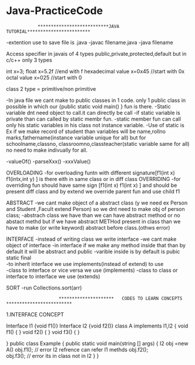 # Java-PracticeCode

				***************************JAVA TUTORIAL************************
				
-extention use to save file is .java
-javac filename.java
-java filename

Access specifier in javais of 4 types 
public,private,protected,default but in c/c++ only 3 types 

int x=3;
float x=5.2f			//end with f
hexadecimal value x=0x45  	//start with 0x
octal value x=025     		//start with 0

class 2 type = primitive/non primitive

-In java file we cant make to public classes in 1 code. only 1 public class in possible in
 which our {public static void main() } fun is there.
-Static variable dnt need object to call.it can directly be call 
-if static variable is private than can called by static membr fun.
-static member fun can call only his static variables in his class not instance variable.
-Use of static is Ex if we make record of student than variables will be name,rollno
 marks,fathername(instance variable unique for all) but for schoolname,classno,
 classroomno,classteacher(static variable same for all) no need to make indivually for all.

-valueOf()
-parseXxx()
-xxxValue()

OVERLOADING
-for overloading funtn with different signature[f1(int x) f1(intx,int y) ] is there 
 eith in same class or in diff class
OVERRIDING
-for overriding fun should have same sign [f1(int x) f1(int x) ] and should be present
 diff class and by extend we override parent fun and use child f1

ABSTRACT
-we cant make object of a abstract class (y we need ex Person and Student ,Facult extend Person)
 so we dnt need to make obj of person class;
-abstrach class we have than we can have abstract method or no abstact methd but
 if we have abstract METHod present in class than we have to make (or write keyword)
 abstract before class.(othws error)

INTERFACE
-instead of writing class we write interface
-we cant make object of interface
-in interface if we make any method inside that than by default it will be abstract and public
-varible inside is by default is pubic static final   
-to inherit interface we use implements(instead of extend) to use  
-class to interface or vice  versa we use (implements)
-class to class or interface to interface we use (extends)

SORT
-run Collections.sort(arr)


 
 
						*********************  	CODES TO LEARN CONCEPTS     *************************
 
 1.INTERFACE CONCEPT
 
Interface I1
{void f1()}
Interface I2
{void f2()}
class A implements I1,I2
{
void f1() {  } 
void f2() {  }
void f3() {  }

}
public class Example
{
 public static void main(string [] args)
 { 
 I2 obj =new A()
 obj.f1();  // error I2 refrence can refer I1 methds
 obj.f2();  
 obj.f3();  // error its in class not in I2
 }
}

 
 
